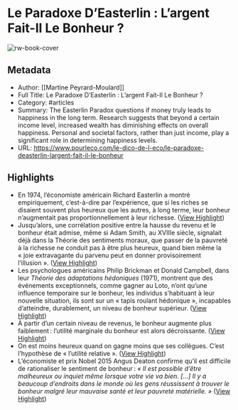 # Le Paradoxe D’Easterlin : L’argent Fait-Il Le Bonheur ?

![rw-book-cover](https://www.pourleco.com/static/og/banner.png)

## Metadata
- Author: [[Martine Peyrard-Moulard]]
- Full Title: Le Paradoxe D’Easterlin : L’argent Fait-Il Le Bonheur ?
- Category: #articles
- Summary: The Easterlin Paradox questions if money truly leads to happiness in the long term. Research suggests that beyond a certain income level, increased wealth has diminishing effects on overall happiness. Personal and societal factors, rather than just income, play a significant role in determining happiness levels.
- URL: https://www.pourleco.com/le-dico-de-l-eco/le-paradoxe-deasterlin-largent-fait-il-le-bonheur

## Highlights
- En 1974, l’économiste américain Richard Easterlin a montré empiriquement, c’est-à-dire par l’expérience, que si les riches se disaient souvent plus heureux que les autres, à long terme, leur bonheur n’augmentait pas proportionnellement à leur richesse. ([View Highlight](https://read.readwise.io/read/01htdnh27dhw8hnqxn1pf7pdrg))
- Jusqu’alors, une corrélation positive entre la hausse du revenu et le bonheur était admise, même si Adam Smith, au XVIIIe siècle, signalait déjà dans la Théorie des sentiments moraux, que passer de la pauvreté à la richesse ne conduit pas à être plus heureux, quand bien même la « joie extravagante du parvenu peut en donner provisoirement l’illusion ». ([View Highlight](https://read.readwise.io/read/01htdnhrmcebtk6pbz5a99yyvb))
- Les psychologues américains Philip Brickman et Donald Campbell, dans leur *Théorie des adaptations hédoniques* (1971), montrent que des événements exceptionnels, comme gagner au Loto, n’ont qu’une influence temporaire sur le bonheur, les individus s’habituant à leur nouvelle situation, ils sont sur un « tapis roulant hédonique », incapables d’atteindre, durablement, un niveau de bonheur supérieur. ([View Highlight](https://read.readwise.io/read/01htdnj9fx0k4yazftvpz91amr))
- À partir d’un certain niveau de revenus, le bonheur augmente plus faiblement : l’utilité marginale du bonheur est alors décroissante. ([View Highlight](https://read.readwise.io/read/01htdnm01f9k2xrdcskdsz4h4h))
- On est moins heureux quand on gagne moins que ses collègues. C’est l’hypothèse de « l’utilité relative ». ([View Highlight](https://read.readwise.io/read/01htdnm9v8sw0713sx891ww5km))
- L’économiste et prix Nobel 2015 Angus Deaton confirme qu’il est difficile de rationaliser le sentiment de bonheur : *« Il est possible d’être malheureux ou inquiet même lorsque votre vie va bien. […] Il y a beaucoup d’endroits dans le monde où les gens réussissent à trouver le bonheur malgré leur mauvaise santé et leur pauvreté matérielle. »* ([View Highlight](https://read.readwise.io/read/01htdnmxbfjng5p9kga8n7ga34))
